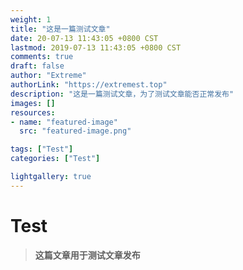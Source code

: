 ```yaml
---
weight: 1
title: "这是一篇测试文章"
date: 20-07-13 11:43:05 +0800 CST
lastmod: 2019-07-13 11:43:05 +0800 CST
comments: true
draft: false
author: "Extreme"
authorLink: "https://extremest.top"
description: "这是一篇测试文章，为了测试文章能否正常发布"
images: []
resources:
- name: "featured-image"
  src: "featured-image.png"

tags: ["Test"]
categories: ["Test"]

lightgallery: true
---
```


# Test

> **这篇文章用于测试文章发布** 